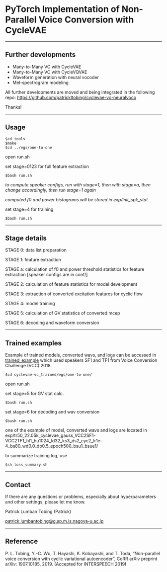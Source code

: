 # PyTorch Implementation of Non-Parallel Voice Conversion with CycleVAE


----
## Further developments
* Many-to-Many VC with CycleVAE
* Many-to-Many VC with CycleVQVAE
* Waveform generation with neural vocoder
* Mel-spectrogram modeling

All further developments are moved and being integrated in the following repo: https://github.com/patrickltobing/cyclevae-vc-neuralvoco

Thanks!

----
## Usage
    $cd tools
    $make
    $cd ../egs/one-to-one

open run.sh

set stage=0123 for full feature extraction

    $bash run.sh

*to compute speaker configs, run with stage=1, then with stage=a, then change accordingly, then run stage=1 again*

*computed f0 and power histograms will be stored in exp/init\_spk\_stat*

set stage=4 for training

    $bash run.sh


----
## Stage details
STAGE 0: data list preparation

STAGE 1: feature extraction

STAGE a: calculation of f0 and power threshold statistics for feature extraction [speaker configs are in conf/]

STAGE 2: calculation of feature statistics for model development

STAGE 3: extraction of converted excitation features for cyclic flow

STAGE 4: model training

STAGE 5: calculation of GV statistics of converted mcep

STAGE 6: decoding and waveform conversion


----
## Trained examples

Example of trained models, converted wavs, and logs can be accessed in [trained_example](http://bit.ly/309zWXc)
which used speakers SF1 and TF1 from Voice Conversion Challenge (VCC) 2018.

    $cd cyclevae-vc_trained/egs/one-to-one/

open run.sh

set stage=5 for GV stat calc.

    $bash run.sh

set stage=6 for decoding and wav conversion

    $bash run.sh

one of the example of model, converted wavs and logs are located in exp/tr50\_22.05k\_cyclevae\_gauss_VCC2SF1-VCC2TF1\_hl1\_hu1024\_ld32\_ks3\_ds2\_cyc2\_lr1e-4\_bs80\_wd0.0\_do0.5\_epoch500\_bsu1\_bsue1/

to summarize training log, use

    $sh loss_summary.sh

----
## Contact
If there are any questions or problems, especially about hyperparameters and other settings, please let me know.

Patrick Lumban Tobing (Patrick)

patrick.lumbantobing@g.sp.m.is.nagoya-u.ac.jp


----
## Reference
P. L. Tobing, Y.-C. Wu, T. Hayashi, K. Kobayashi, and T. Toda, “Non-parallel voice conversion with cyclic
variational autoencoder”, CoRR arXiv preprint arXiv: 1907.10185, 2019. (Accepted for INTERSPEECH 2019)

